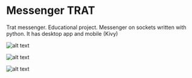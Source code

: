 # Messenger TRAT
Trat messenger. Educational project. Messenger on sockets written with python. It has desktop app and mobile (Kivy)

![alt text](https://raw.githubusercontent.com/gmark4212/trat/master/%D0%A1%D0%BD%D0%B8%D0%BC%D0%BE%D0%BA%20%D1%8D%D0%BA%D1%80%D0%B0%D0%BD%D0%B0%20%D0%BE%D1%82%202018-05-11%2014-09-41.png)

![alt text](https://raw.githubusercontent.com/gmark4212/trat/master/%D0%A1%D0%BD%D0%B8%D0%BC%D0%BE%D0%BA%20%D1%8D%D0%BA%D1%80%D0%B0%D0%BD%D0%B0%20%D0%BE%D1%82%202018-05-20%2016-00-26.png)

![alt text](https://raw.githubusercontent.com/gmark4212/trat/master/%D0%A1%D0%BD%D0%B8%D0%BC%D0%BE%D0%BA%20%D1%8D%D0%BA%D1%80%D0%B0%D0%BD%D0%B0%20%D0%BE%D1%82%202018-05-20%2016-16-26.png)
